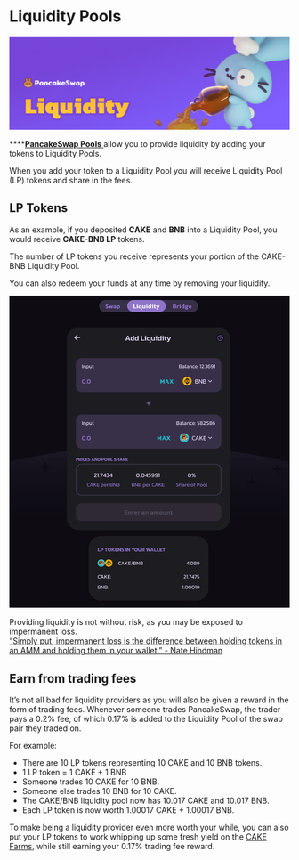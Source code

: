 # Liquidity Pools

![](../../.gitbook/assets/docs-masthead-4-%20%281%29.png)

\*\*\*\*[**PancakeSwap Pools** ](https://exchange.pancakeswap.finance/#/pool)allow you to provide liquidity by adding your tokens to Liquidity Pools.

When you add your token to a Liquidity Pool you will receive Liquidity Pool \(LP\) tokens and share in the fees.

## LP Tokens

As an example, if you deposited **CAKE** and **BNB** into a Liquidity Pool, you would receive **CAKE-BNB LP** tokens.

The number of LP tokens you receive represents your portion of the CAKE-BNB Liquidity Pool. 

You can also redeem your funds at any time by removing your liquidity.

![](../../.gitbook/assets/screenshot-2021-04-19-at-6.27.22-pm.png)

Providing liquidity is not without risk, as you may be exposed to impermanent loss.  
[“Simply put, impermanent loss is the difference between holding tokens in an AMM and holding them in your wallet.” - Nate Hindman](https://blog.bancor.network/beginners-guide-to-getting-rekt-by-impermanent-loss-7c9510cb2f22)

## Earn from trading fees

It’s not all bad for liquidity providers as you will also be given a reward in the form of trading fees. Whenever someone trades PancakeSwap, the trader pays a 0.2% fee, of which 0.17% is added to the Liquidity Pool of the swap pair they traded on. 

For example:

* There are 10 LP tokens representing 10 CAKE and 10 BNB tokens.
* 1 LP token = 1 CAKE + 1 BNB
* Someone trades 10 CAKE for 10 BNB.
* Someone else trades 10 BNB for 10 CAKE.
* The CAKE/BNB liquidity pool now has 10.017 CAKE and 10.017 BNB.
* Each LP token is now worth 1.00017 CAKE + 1.00017 BNB.

To make being a liquidity provider even more worth your while, you can also put your LP tokens to work whipping up some fresh yield on the [CAKE Farms](https://pancakeswap.finance/farms), while still earning your 0.17% trading fee reward.

